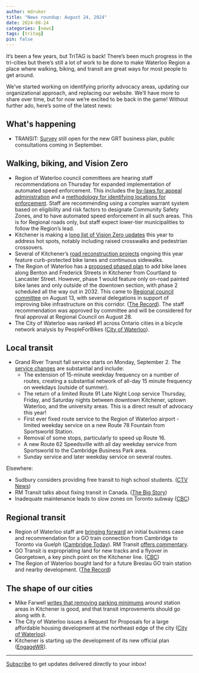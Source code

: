 ```yaml
---
author: mdruker
title: "News roundup: August 24, 2024"
date: 2024-08-24
categories: [news]
tags: [tritag]
pin: false
---
```


It’s been a few years, but TriTAG is back\! There’s been much progress in the tri-cities but there’s still a lot of work to be done to make Waterloo Region a place where walking, biking, and transit are great ways for most people to get around.

We’ve started working on identifying priority advocacy areas, updating our organizational approach, and replacing our website. We’ll have more to share over time, but for now we’re excited to be back in the game\! Without further ado, here’s some of the latest news:

## What's happening

* TRANSIT: [Survey](https://www.engagewr.ca/grt-business-plan) still open for the new GRT business plan, public consultations coming in September.

## Walking, biking, and Vision Zero

* Region of Waterloo council committees are hearing staff recommendations on Thursday for expanded implementation of automated speed enforcement. This includes the [by-laws for appeal administration](https://pub-regionofwaterloo.escribemeetings.com/Meeting.aspx?Id=1210a2a7-c46e-4c67-bbf3-485329cecfa6\&Agenda=Agenda\&lang=English\&Item=47\&Tab=attachments) and a [methodology for identifying locations for enforcement](https://pub-regionofwaterloo.escribemeetings.com/Meeting.aspx?Id=d646b7bf-9c51-4fa1-a80b-2b0b682a8c06\&Agenda=Agenda\&lang=English\&Item=22\&Tab=attachments). Staff are recommending using a complex warrant system based on eligibility and risk factors to designate Community Safety Zones, and to have automated speed enforcement in all such areas. This is for Regional roads only, but staff expect lower-tier municipalities to follow the Region’s lead.  
* Kitchener is making a [long list of Vision Zero updates](https://www.engagewr.ca/visionzero/news\_feed/2024-hot-spot-improvements) this year to address hot spots, notably including raised crosswalks and pedestrian crossovers.  
* Several of Kitchener’s [road reconstruction projects](https://www.engagewr.ca/roadreconstruction) ongoing this year feature curb-protected bike lanes and continuous sidewalks.  
* The Region of Waterloo has a [proposed phased plan](https://www.engagewr.ca/benton-and-frederick-cycling) to add bike lanes along Benton and Frederick Streets in Kitchener from Courtland to Lancaster Street. However, phase 1 would feature only on-road painted bike lanes and only outside of the downtown section, with phase 2 scheduled all the way out in 2032\. This came to [Regional council committee](https://pub-regionofwaterloo.escribemeetings.com/Meeting.aspx?Id=f1c44658-b16e-44d4-8ce7-c27a52671e66\&Agenda=Merged\&lang=English\&Item=24\&Tab=attachments) on August 13, with several delegations in support of improving bike infrastructure on this corridor. ([The Record](https://www.therecord.com/news/waterloo-region/kitcheners-benton-frederick-corridor-to-get-painted-bike-lanes-in-2025-cycling-advocates-want-separation/article\_538daf84-ac78-5b8a-98d4-ca373fd14d42.html)). The staff recommendation was approved by committee and will be considered for final approval at Regional Council on August 28\.  
* The City of Waterloo was ranked \#1 across Ontario cities in a bicycle network analysis by PeopleForBikes ([City of Waterloo](https://www.waterloo.ca/Modules/News/index.aspx?feedId=0d868655-ba17-4efa-988b-1951530c7aec\&newsId=6ca578e1-3c96-4dc2-82f8-a5b9acec5af6)).

## Local transit

* Grand River Transit fall service starts on Monday, September 2\. The [service changes](https://www.grt.ca/en/service-updates/service-alerts.aspx) are substantial and include:  
  * The extension of 15-minute weekday frequency on a number of routes, creating a substantial network of all-day 15 minute frequency on weekdays (outside of summer).   
  * The return of a limited Route 91 Late Night Loop service Thursday, Friday, and Saturday nights between downtown Kitchener, uptown Waterloo, and the university areas. This is a direct result of advocacy this year\!  
  * First ever fixed route service to the Region of Waterloo airport \- limited weekday service on a new Route 78 Fountain from Sportsworld Station.  
  * Removal of some stops, particularly to speed up Route 16\.  
  * A new Route 62 Speedsville with all day weekday service from Sportsworld to the Cambridge Business Park area.  
  * Sunday service and later weekday service on several routes.

Elsewhere:

* Sudbury considers providing free transit to high school students. ([CTV News](https://northernontario.ctvnews.ca/sudbury-considers-providing-free-transit-for-high-school-students-1.6997816))  
* RM Transit talks about fixing transit in Canada. ([The Big Story](https://toronto.citynews.ca/2024/08/13/fixing-canada-transit-system-the-big-story-podcast/))  
* Inadequate maintenance leads to slow zones on Toronto subway ([CBC](https://www.cbc.ca/news/canada/toronto/reduced-speed-zones-subway-1.7292497))

## Regional transit

* Region of Waterloo staff are [bringing forward](https://pub-regionofwaterloo.escribemeetings.com/Meeting.aspx?Id=d646b7bf-9c51-4fa1-a80b-2b0b682a8c06\&Agenda=Agenda\&lang=English\&Item=23\&Tab=attachments) an initial business case and recommendation for a GO train connection from Cambridge to Toronto via Guelph ([Cambridge Today](https://www.cambridgetoday.ca/local-news/icymi-region-ready-to-advance-cambridge-to-guelph-go-transit-proposal-9335049)). RM Transit [offers commentary](https://www.youtube.com/watch?v=j\_s7OeJq83E).  
* GO Transit is expropriating land for new tracks and a flyover in Georgetown, a key pinch point on the Kitchener line. ([CBC](https://www.cbc.ca/news/canada/kitchener-waterloo/land-expropriation-metrolinx-two-way-all-day-go-kitchener-1.7269827))  
* The Region of Waterloo bought land for a future Breslau GO train station and nearby development. ([The Record](https://www.therecord.com/news/waterloo-region/region-buys-site-for-future-go-station-in-breslau-this-is-a-milestone-investment/article\_fbeb5269-ee9b-568a-8674-e013f582887e.html))

## The shape of our cities

* Mike Farwell [writes that removing parking minimums](https://www.therecord.com/opinion/columnists/improving-transit-must-happen-with-parking-minimums-eliminated/article\_89ef3c83-cfe7-5547-b34e-d8f3111fe188.html) around station areas in Kitchener is good, and that transit improvements should go along with it.  
* The City of Waterloo issues a Request for Proposals for a large affordable housing development at the northeast edge of the city ([City of Waterloo](https://www.waterloo.ca/Modules/News/index.aspx?feedId=0d868655-ba17-4efa-988b-1951530c7aec\&newsId=a6f0ecb1-e926-4ac7-b194-8bd6efbef4b9)).  
* Kitchener is starting up the development of its new official plan ([EngageWR](https://www.engagewr.ca/kitchener2051)).

---

[Subscribe](https://eepurl.com/4Mtkf) to get updates delivered directly to your inbox!